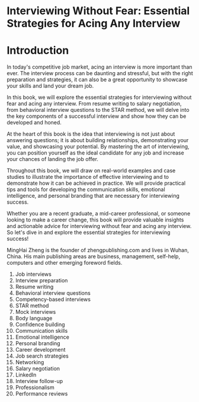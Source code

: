 # Interviewing Without Fear: Essential Strategies for Acing Any Interview

# Introduction

In today's competitive job market, acing an interview is more important than ever. The interview process can be daunting and stressful, but with the right preparation and strategies, it can also be a great opportunity to showcase your skills and land your dream job.

In this book, we will explore the essential strategies for interviewing without fear and acing any interview. From resume writing to salary negotiation, from behavioral interview questions to the STAR method, we will delve into the key components of a successful interview and show how they can be developed and honed.

At the heart of this book is the idea that interviewing is not just about answering questions; it is about building relationships, demonstrating your value, and showcasing your potential. By mastering the art of interviewing, you can position yourself as the ideal candidate for any job and increase your chances of landing the job offer.

Throughout this book, we will draw on real-world examples and case studies to illustrate the importance of effective interviewing and to demonstrate how it can be achieved in practice. We will provide practical tips and tools for developing the communication skills, emotional intelligence, and personal branding that are necessary for interviewing success.

Whether you are a recent graduate, a mid-career professional, or someone looking to make a career change, this book will provide valuable insights and actionable advice for interviewing without fear and acing any interview. So let's dive in and explore the essential strategies for interviewing success!

MingHai Zheng is the founder of zhengpublishing.com and lives in Wuhan, China. His main publishing areas are business, management, self-help, computers and other emerging foreword fields.



1. Job interviews
2. Interview preparation
3. Resume writing
4. Behavioral interview questions
5. Competency-based interviews
6. STAR method
7. Mock interviews
8. Body language
9. Confidence building
10. Communication skills
11. Emotional intelligence
12. Personal branding
13. Career development
14. Job search strategies
15. Networking
16. Salary negotiation
17. LinkedIn
18. Interview follow-up
19. Professionalism
20. Performance reviews

